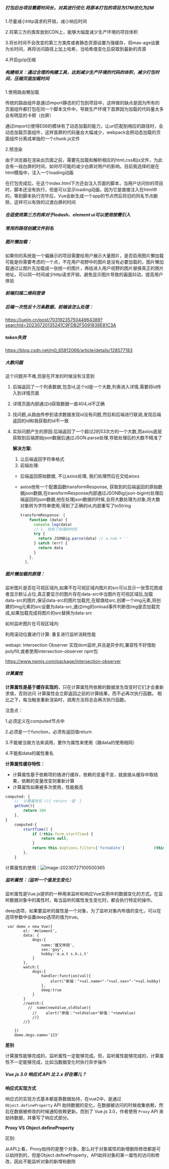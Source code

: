 ##### 打包后台项目需要时间长，对其进行优化 将原本打包的项目为17M优化为2M

1.尽量减小http请求的开销，减小响应时间

2.将第三方的类库放到CDN上，能够大幅度减少生产环境的项目体积

3.将长时间不会改变的第三方类库或者静态资源设置为强缓存，将max-age设置为长时间，再将访问路径上加上哈希，当哈希值变化后获取到最新的资源

4.开启gzip压缩

  

##### 构建相关：通过合理的构建工具，达到减少生产环境的代码的体积，减少打包时间，压缩页面加载时间

1.使用路由懒加载

传统的路由组件是通过import静态的打包到项目中，这样做的缺点是因为所有的页面组件都打包在同一个脚本文件中，导致生产环境下首屏因为加载的代码量太多会有明显的卡顿（白屏）

通过import()使得ES6的模块有了动态加载的能力，让url匹配到相应的路径时，会动态加载页面组件，这样首屏的代码量会大幅减少，webpack会把动态加载的页面组件分离成单独的一个chunk.js文件

2.预渲染

由于浏览器在渲染出页面之前，需要先加载和解析相应的html,css和js文件，为此会有一段白屏的时间，如何尽可能的减少白屏对用户的影响，目前我选择的是在html模版中，注入一个loading动画

在打包完成后，在这个index.html下方还会注入页面的脚本，当用户访问你的项目时，脚本还没有执行，但是可以显示loading动画，因为它是直接注入在html中的，等到脚本执行完毕后，Vue会新生成一个app的节点然后将旧的同名节点删除，这样可以有效的过渡白屏的时间



##### 合适使用第三方的库对于lodash、element ui可以使用按需引入

##### 常用的路径创建文件别名

##### 图片懒加载：

如果你的系统是一个偏展示的项目需要给用户展示大量图片，是否启用图片懒加载可能是你需要考虑的一个点，不在用户视野中的图片是没有必要加载的，图片懒加载通过让图片先加载成一张统一的图片，再给进入用户视野的图片替换真正的图片地址，可以同一时间减少http请求开销，避免显示图片导致的画面抖动，提高用户体验



##### 前端扫描二维码登录



##### 后端一次性反十万条数据，前端该怎么处理：

https://juejin.cn/post/7031923575044964389?searchId=20230720135241C9FDB2F5091839E81C3A

##### token失效

https://blog.csdn.net/m0_65812066/article/details/128577183



##### 大数问题

这个问题并不难,但是在开发的时候没有注意到

1. 后端返回了一个列表数据,包含id,这个id是一个大数,列表进入详情,需要将id传入到详情页面

2. 详情页面内部通过id获取数据一直404,id不正确

3. 找问题,从路由传参到请求数据发现id没有问题,然后和后端进行联调,发现后端返回的id和我获取的id不一致

4. 实际问题产生的原因:后端返回了一个超过2的53次方的一个大数,而axios底层获取到后端原始json数据后通过JSON.parse处理,导致处理后的大数不精准了

   **解决方案:**

   1. 让后端返回字符串格式
   2. 前端处理:

   - 后端返回原始数据, 不让axios处理, 我们处理然后在交给aioxs

   - axios他有一个配置函数transformResponse, 获取到的后端返回的原始数据json数据,在transformResponse内部通过JSONBig(json-bigint)处理后端返回的json数据,他在处理json数据的时候,会将大数处理为对象,将大数对象转为字符串使用,得到了正确的id,内部重写了toString

     ```js
     transformResponse: [
         function (data) {
           console.log(data)
           // 1. 找到了处理的时机
           try {
             return JSONBig.parse(data) // a.num + ''
           } catch (err) {
             return data
           }
         },
       ],
     ```

     

##### 图片懒加载的原理：

监听图片是否在可视区域内,如果不在可视区域内图片的src可以显示一张雪花图或者显示默认占位,真正要显示的图片存在data-src中当图片在可视区域后,加载data-src的图片,保证data-src的图片加载完,在赋值给src,创建一个img元素,将创建的img元素的src设置为data-src,通过img的onload事件判断改img是否加载完成,如果加载完成将图片的src替换为data-src

如何监听图片在可视区域内:

利用滚动位置进行计算: 重复进行监听消耗性能

webapi:  Intersection Observer 实现dom监听,并且是异步的,兼容性不好借助polyfill,或者使用intersection-observer npm包

https://www.npmjs.com/package/intersection-observer





##### 计算属性

**计算属性是基于缓存实现的**，只在计算属性所依赖的数据发生改变时它们才会重新求值，否则访问 计算属性会立即返回之前的计算结果，而不必再次执行函数。 相比之下，每当触发重新渲染时，调用方法将总会再次执行函数。

注意点：

1.必须定义在computed节点中

2.必须是一个function，必须有返回值return

3.不能被当做方法来调用，要作为属性来使用（跟data的使用相同）

4.不能和data的属性重名

**计算属性缓存特性：**

- 计算属性基于依赖项的值进行缓存，依赖的变量不变，就直接从缓存中取结果，依赖的变量改变则重新计算
- 计算属性如果被多次使用，性能极高

```js
computed: {
    // '计算属性名'(){ return '值' }
    getSum(){
        return 100
    },
}
    computed:{
        startTime() {
            if (!this.form.startTime) {
                return null;
            }
            return this.$options.filters['formaDate']             (this.form.startTime,'yyyy-MM-dd hh:mm:ss')
        },
    }
```

计算属性的使用：![image-20230727100500365](C:\Users\zhangsh\AppData\Roaming\Typora\typora-user-images\image-20230727100500365.png)

##### 监听属性：（监听一个值发生变化）

​    监听属性是Vue.js提供的一种用来监听和响应Vue实例中的数据变化的方式。在监听数据对象中的属性时，每当监听的属性发生变化时，都会执行特定的操作。

deep选项，如果要监听的属性是一个对象，为了监听对象内布值的变化，可以在选项参数中设置deep选项的值为true。

```
 var demo = new Vue({
        el: '#element',
        data: {
            dogs:{
                name:'雄文岸田',
                sex:'gay',
                hobby:'e.a.t s.h.i.t'
            }
        },
        watch:{
            dogs:{
                handler:function(val){
                    alert("新值："+val.name+"-"+val.sex+"-"+val.hobby)
                },
                deep:true
            }
        } 
        //watch:{
          //  name(newValue,oldValue){
            //    alert("原值："+oldValue+"新值："+newValue)
            //}
        //}

    })
    demo.dogs.name='123'
```

**差别**

计算属性能够完成的，监听属性一定能够完成。但，监听属性能够完成的，计算属性不一定能够完成，比如当数据变化时执行异步操作

##### Vue.js 3.0 响应式 API 比 2.x 好在哪儿？

**响应式实现方式**

响应式的实现方式基本都是靠数据劫持，在vue2中，是通过 `Object.defineProperty` API 劫持数据的变化，在数据被访问的时候收集依赖，然后在数据被修改的时候通知依赖更新。而到了 Vue.js 3.0，作者使用 `Proxy` API 来劫持数据，并重写了响应式部分。

**Proxy VS Object.defineProperty**

区别:

从API上看，Proxy劫持的是整个对象，那么对于对象属性的新增删除修改都是可以劫持到的，但是Object.defineProperty，API劫持对象的某一属性的访问和修改，因此不能监听对象的新增和删除
